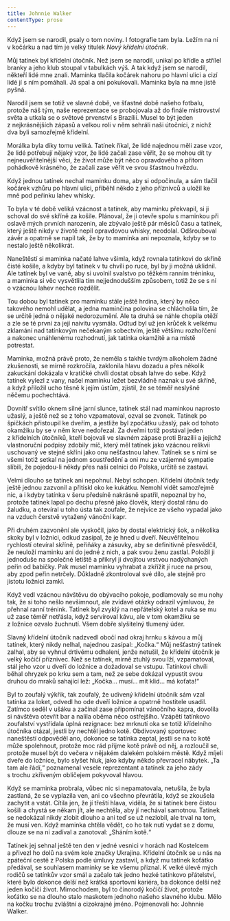 ```yaml
---
title: Johnnie Walker
contentType: prose
---
```


<section>

Když jsem se narodil, psaly o tom noviny. I fotografie tam byla. Ležím na ní v kočárku a nad tím je velký titulek _Nový křídelní útočník_.

Můj tatínek byl křídelní útočník. Než jsem se narodil, unikal po křídle a střílel branky a jeho klub stoupal v tabulkách výš. A tak když jsem se narodil, někteří lidé mne znali. Maminka tlačila kočárek nahoru po hlavní ulici a cizí lidé jí s ním pomáhali. Já spal a oni pokukovali. Maminka byla na mne jistě pyšná.

Narodil jsem se totiž ve slavné době, ve šťastné době našeho fotbalu, protože náš tým, naše reprezentace se probojovala až do finále mistrovství světa a utkala se o světové prvenství s Brazílií. Musel to být jeden z nejkrásnějších zápasů a velkou roli v něm sehráli naši útočníci, z nichž dva byli samozřejmě křídelní.

Morálka byla díky tomu veliká. Tatínek říkal, že lidé najednou měli zase vzor, že lidé potřebují nějaký vzor, že lidé začali zase věřit, že se mohou dít ty nejneuvěřitelnější věci, že život může být něco opravdového a přitom pohádkově krásného, že začali zase věřit ve svou šťastnou hvězdu.

Když jednou tatínek nechal maminku doma, aby si odpočinula, a sám tlačil kočárek vzhůru po hlavní ulici, přiběhl někdo z jeho příznivců a uložil ke mně pod peřinku lahev whisky.

To byla v té době veliká vzácnost a tatínek, aby maminku překvapil, si ji schoval do své skříně za košile. Plánoval, že ji otevře spolu s maminkou při oslavě mých prvních narozenin, ale zbývalo ještě pár měsíců času a tatínek, který ještě nikdy v životě nepil opravdovou whisky, neodolal. Odšrouboval závěr a opatrně se napil tak, že by to maminka ani nepoznala, kdyby se to nestalo ještě několikrát.

Naneštěstí si maminka načaté lahve všimla, když rovnala tatínkovi do skříně čisté košile, a kdyby byl tatínek v tu chvíli po ruce, byl by ji možná uklidnil. Ale tatínek byl ve vaně, aby si uvolnil svalstvo po těžkém ranním tréninku, a maminka si věc vysvětlila tím nejjednodušším způsobem, totiž že se s ní o vzácnou lahev nechce rozdělit.

Tou dobou byl tatínek pro maminku stále ještě hrdina, který by něco takového nemohl udělat, a jedna maminčina polovina se chlácholila tím, že se určitě jedná o nějaké nedorozumění. Ale ta druhá se náhle chopila otěží a zle se té první za její naivitu vysmála. Odtud byl už jen krůček k velkému zklamání nad tatínkovým nečekaným sobectvím, ještě většímu rozhořčení a nakonec unáhlenému rozhodnutí, jak tatínka okamžitě a na místě potrestat.

Maminka, možná právě proto, že neměla s takhle tvrdým alkoholem žádné zkušenosti, se mírně rozkročila, zaklonila hlavu dozadu a přes několik zakuckání dokázala v kratičké chvíli dostat obsah lahve do sebe. Když tatínek vylezl z vany, našel maminku ležet bezvládně naznak u své skříně, a když přiložil ucho těsně k jejím ústům, zjistil, že se téměř neslyšně něčemu pochechtává.

Dovnitř svítilo oknem silné jarní slunce, tatínek stál nad maminkou naprosto užaslý, a ještě než se z toho vzpamatoval, ozval se zvonek. Tatínek po špičkách přistoupil ke dveřím, a jestliže byl zpočátku užaslý, pak od tohoto okamžiku by se v něm krve nedořezal. Za dveřmi totiž postával jeden z křídelních útočníků, kteří bojovali ve slavném zápase proti Brazílii a jejichž vlastnoruční podpisy zdobily míč, který měl tatínek jako vzácnou relikvii uschovaný ve stejné skříni jako onu nešťastnou lahev. Tatínek se s nimi se všemi totiž setkal na jednom soustředění a oni mu ze vzájemné sympatie slíbili, že pojedou-li někdy přes naši celnici do Polska, určitě se zastaví.

Velmi dlouho se tatínek ani nepohnul. Nebyl schopen. Křídelní útočník tedy ještě jednou zazvonil a přitiskl oko ke kukátku. Nemohl vidět samozřejmě nic, a i kdyby tatínka v šeru předsíně nakrásně spatřil, nepoznal by ho, protože tatínek lapal po dechu přesně jako člověk, který dostal ránu do žaludku, a otevíral u toho ústa tak zoufale, že nejvíce ze všeho vypadal jako na vzduch čerstvě vytažený vánoční kapr.

Při druhém zazvonění ale vyskočil, jako by dostal elektrický šok, a několika skoky byl v ložnici, odkud zasípal, že je hned u dveří. Neuvěřitelnou rychlostí otevíral skříně, peřiňáky a zásuvky, aby se definitivně přesvědčil, že neuloží maminku ani do jedné z nich, a pak svou ženu zastlal. Položil ji jednoduše na společné letiště a přikryl ji dvojitou vrstvou nadýchaných peřin od babičky. Pak musel maminku vyhrabat a zkřížit jí ruce na prsou, aby zpod peřin netrčely. Důkladně zkontroloval své dílo, ale stejně pro jistotu ložnici zamkl.

Když vedl vzácnou návštěvu do obývacího pokoje, podlamovaly se mu nohy tak, že si toho nešlo nevšimnout, ale zvídavé otázky odrazil výmluvou, že přehnal ranní trénink. Tatínek byl zvyklý na nepřátelský kotel a ruka se mu už zase téměř netřásla, když servíroval kávu, ale v tom okamžiku se z ložnice ozvalo žuchnutí. Všem dobře slyšitelný tlumený úder.

Slavný křídelní útočník nadzvedl obočí nad okraj hrnku s kávou a můj tatínek, který nikdy nelhal, najednou zasípal: „Kočka.“ Můj nešťastný tatínek zalhal, aby se vyhnul drtivému odhalení, jenže netušil, že křídelní útočník je velký kočičí příznivec. Než se tatínek, mírně ztuhlý svou lží, vzpamatoval, stál jeho vzor u dveří do ložnice a dožadoval se vstupu. Tatínkovi chvíli běhal ohryzek po krku sem a tam, než ze sebe dokázal vypustit svou druhou do mraků sahající lež: „Kočka… musí… mít klid… má koťata!“

Byl to zoufalý výkřik, tak zoufalý, že udivený křídelní útočník sám vzal tatínka za loket, odvedl ho ode dveří ložnice a opatrně hostitele usadil. Zatímco seděl v ušáku a začínal zase připomínat vánočního kapra, dovolila si návštěva otevřít bar a nalila oběma něco ostřejšího. Vzápětí tatínkovo zoufalství vystřídala úplná rezignace: bez mrknutí oka se totiž křídelního útočníka otázal, jestli by nechtěl jedno kotě. Obdivovaný sportovec naneštěstí odpověděl ano, dokonce se tatínka zeptal, jestli se na to kotě může spolehnout, protože moc rád přijme kotě právě od něj, a rozloučil se, protože musel být do večera v nějakém dalekém polském městě. Když míjeli dveře do ložnice, bylo slyšet hluk, jako kdyby někdo převracel nábytek. „Ta tam ale řádí,“ poznamenal vesele reprezentant a tatínek za jeho zády s trochu zkřiveným obličejem pokyvoval hlavou.

Když se maminka probrala, vůbec nic si nepamatovala, netušila, že byla zastlaná, že se vyplazila ven, ani co všechno převrátila, když se zkoušela zachytit a vstát. Cítila jen, že jí třeští hlava, viděla, že si tatínek bere čistou košili a chystá se někam jít, ale nechtěla, aby jí nechával samotnou. Tatínek se nedokázal nikdy zlobit dlouho a ani teď se už nezlobil, ale trval na tom, že musí ven. Když maminka chtěla vědět, co ho tak nutí vydat se z domu, dlouze se na ni zadíval a zanotoval: „Sháním kotě.“

Tatínek jej sehnal ještě ten den v jedné vesnici v horách nad Kostelcem a přivezl ho dolů na svém kole značky Ukrajina. Křídelní útočník se u nás na zpáteční cestě z Polska podle úmluvy zastavil, a když mu tatínek koťátko předával, se souhlasem maminky se ke všemu přiznal. K velké úlevě mých rodičů se tatínkův vzor smál a začalo tak jedno hezké tatínkovo přátelství, které bylo dokonce delší než krátká sportovní kariéra, ba dokonce delší než jeden kočičí život. Mimochodem, byl to činorodý kočičí život, protože koťátko se na dlouho stalo maskotem jednoho našeho slavného klubu. Mělo na kočku trochu zvláštní a cizokrajné jméno. Pojmenovali ho: Johnnie Walker.

</section>
